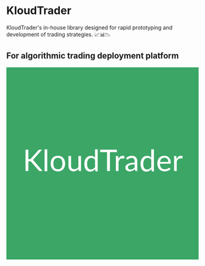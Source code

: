 # KloudTrader
KloudTrader's in-house library designed for rapid prototyping and development of trading strategies. 📈📊📉
## For algorithmic trading deployment platform
[![KloudTrader](kloudtrader.png)](https://kloudtrader.com)
